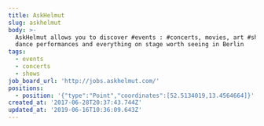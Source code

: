 ```yaml
---
title: AskHelmut
slug: askhelmut
body: >-
  AskHelmut allows you to discover #events : #concerts, movies, art #shows,
  dance performances and everything on stage worth seeing in Berlin
tags:
  - events
  - concerts
  - shows
job_board_url: 'http://jobs.askhelmut.com/'
positions:
  - position: '{"type":"Point","coordinates":[52.5134019,13.4564664]}'
created_at: '2017-06-28T20:37:43.744Z'
updated_at: '2019-06-16T10:36:09.643Z'
---
```


